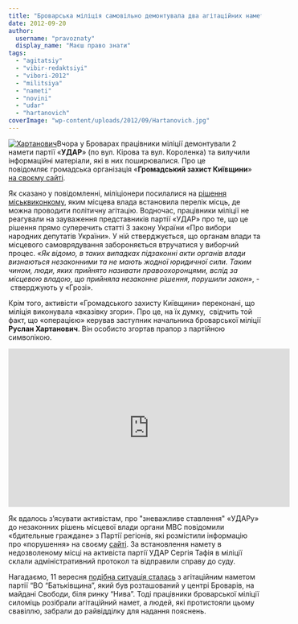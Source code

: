 ```yaml
---
title: "Броварська міліція самовільно демонтувала два агітаційних намета партії «УДАР» – ВІДЕО"
date: 2012-09-20
author: 
  username: "pravoznaty"
  display_name: "Маєш право знати"
tags: 
  - "agitatsiy"
  - "vibir-redaktsiyi"
  - "vibori-2012"
  - "militsiya"
  - "nameti"
  - "novini"
  - "udar"
  - "hartanovich"
coverImage: "wp-content/uploads/2012/09/Hartanovich.jpg"
---
```


[![](https://mpz.brovary.org/wp-content/uploads/2012/09/Hartanovich.jpg "Хартанович")](https://mpz.brovary.org/wp-content/uploads/2012/09/Hartanovich.jpg)Вчора у Броварах працівники міліції демонтували 2 намети партії «**УДАР**» (по вул. Кірова та вул. Короленка) та вилучили інформаційні матеріали, які в них поширювалися. Про це повідомляє громадська організація «**Громадський захист Київщини**» [на своєму сайті](https://groza.org/zastupnyk-nachalnyka-brovarskoji-militsiji-osobysto-brav-uchast-v-demontazhi-nametu-partiji-udar-video/).

Як сказано у повідомленні, міліціонери посилалися на [рішення міськвиконкому](https://docs.brovary.org/p3929/21.08.2012/395), яким місцева влада встановила перелік місць, де можна проводити політичну агітацію. Водночас, працівники міліції не реагували на зауваження представників партії «УДАР» про те, що це рішення прямо суперечить статті 3 закону України «Про вибори народних депутатів України». У ній стверджується, що органам влади та місцевого самоврядування забороняється втручатися у виборчий процес. «_Як відомо, в таких випадках підзаконні акти органів влади визнаються незаконними та не мають жодної юридичної сили. Таким чином, люди, яких прийнято називати правоохоронцями, вслід за місцевою владою, що прийняла незаконне рішення, порушили закон_», - стверджують у «Грозі».

Крім того, активісти «Громадського захисту Київщини» переконані, що міліція виконувала «вказівку згори». Про це, на їх думку,  свідчить той факт, що «операцією» керував заступник начальника броварської міліції **Руслан Хартанович**. Він особисто згортав прапор з партійною символікою.

<iframe src="https://www.youtube.com/embed/A7cnba5ePkc" frameborder="0" width="560" height="315"></iframe>

Як вдалось з’ясувати активістам, про "зневажливе ставлення" «УДАРу» до незаконних рішень місцевої влади органи МВС повідомили «бдительные граждане» з Партії регіонів, які розмістили інформацію про «порушення» на своєму [сайті](https://www.partyofregions.org.ua/violation/50546f91c4ca424919000238). За встановлення намету в недозволеному місці на активіста партії УДАР Сергія Тафія в міліції склали адміністративний протокол та відправили справу до суду.

Нагадаємо, 11 вересня [подібна ситуація сталась](https://mpz.brovary.org/shhoyno-na-brovarskomu-maydani-svobodi-militsiya-silomits-demontuvala-namet-batkivshhini/) з агітаційним наметом партії “ВО “Батьківщина”, який був розташований у центрі Броварів, на майдані Свободи, біля ринку “Нива”. Тоді працівники броварської міліції силоміць розібрали агітаційний намет, а людей, які протистояли цьому свавіллю, забрали до райвідділку для надання пояснень.
